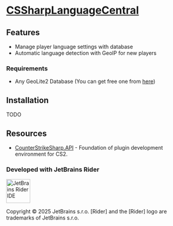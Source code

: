 ﻿# [CSSharpLanguageCentral](https://github.com/fltuna/CSSharpLanguageCentral)

## Features

- Manage player language settings with database
- Automatic language detection with GeoIP for new players

### Requirements

- Any GeoLite2 Database (You can get free one from [here](https://github.com/P3TERX/GeoLite.mmdb/releases/latest))


## Installation

TODO

## Resources

- [CounterStrikeSharp.API](https://github.com/roflmuffin/CounterStrikeSharp) - Foundation of plugin development environment for CS2.

### Developed with JetBrains Rider

<img src="https://resources.jetbrains.com/storage/products/company/brand/logos/Rider_icon.png" width="64" alt="JetBrains Rider IDE"/>

Copyright © 2025 JetBrains s.r.o. [Rider] and the [Rider] logo are trademarks of JetBrains s.r.o.